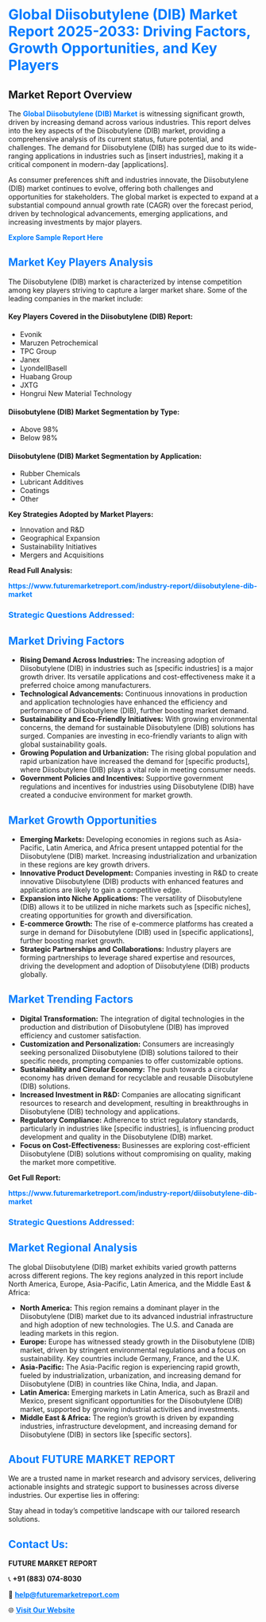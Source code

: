 <h1 style="color: #007BFF;">Global Diisobutylene (DIB) Market Report 2025-2033: Driving Factors, Growth Opportunities, and Key Players</h1>

<section id="overview">
<h2>Market Report Overview</h2>
<p>The <a href="https://www.futuremarketreport.com/industry-report/diisobutylene-dib-market" style="color: #007BFF; text-decoration: none;"><strong>Global Diisobutylene (DIB) Market</strong></a> is witnessing significant growth, driven by increasing demand across various industries. This report delves into the key aspects of the Diisobutylene (DIB) market, providing a comprehensive analysis of its current status, future potential, and challenges. The demand for Diisobutylene (DIB) has surged due to its wide-ranging applications in industries such as [insert industries], making it a critical component in modern-day [applications].</p>
<p>As consumer preferences shift and industries innovate, the Diisobutylene (DIB) market continues to evolve, offering both challenges and opportunities for stakeholders. The global market is expected to expand at a substantial compound annual growth rate (CAGR) over the forecast period, driven by technological advancements, emerging applications, and increasing investments by major players.</p>
</section>

<section id="overview">
<p><a href="https://www.futuremarketreport.com/request-sample/reportId=47225" style="color: #007BFF; text-decoration: none;"><strong>Explore Sample Report Here</strong></a></p>
</section>

<section id="key-players">
<h2 style="color: #007BFF;">Market Key Players Analysis</h2>
<p>The Diisobutylene (DIB) market is characterized by intense competition among key players striving to capture a larger market share. Some of the leading companies in the market include:</p>
<h4>Key Players Covered in the Diisobutylene (DIB) Report:</h4>
<ul><li>Evonik</li><li>Maruzen Petrochemical</li><li>TPC Group</li><li>Janex</li><li>LyondellBasell</li><li>Huabang Group</li><li>JXTG</li><li>Hongrui New Material Technology</li></ul>
<h4>Diisobutylene (DIB) Market Segmentation by Type:</h4>
<ul><li>Above 98%</li><li>Below 98%</li></ul>

<h4>Diisobutylene (DIB) Market Segmentation by Application:</h4>
<ul><li>Rubber Chemicals</li><li>Lubricant Additives</li><li>Coatings</li><li>Other</li></ul>
<p><strong>Key Strategies Adopted by Market Players:</strong></p>
<ul>
<li>Innovation and R&D</li>
<li>Geographical Expansion</li>
<li>Sustainability Initiatives</li>
<li>Mergers and Acquisitions</li>
</ul>
</section>

<section>
<p><strong>Read Full Analysis: </strong></p><a href="https://www.futuremarketreport.com/industry-report/diisobutylene-dib-market" style="color: #007BFF; text-decoration: none;"><strong>https://www.futuremarketreport.com/industry-report/diisobutylene-dib-market</strong></a>
<h3 style="color: #007BFF;">Strategic Questions Addressed:</h3>
</section>

<section id="driving-factors">
<h2 style="color: #007BFF;">Market Driving Factors</h2>
<ul>
<li><strong>Rising Demand Across Industries:</strong> The increasing adoption of Diisobutylene (DIB) in industries such as [specific industries] is a major growth driver. Its versatile applications and cost-effectiveness make it a preferred choice among manufacturers.</li>
<li><strong>Technological Advancements:</strong> Continuous innovations in production and application technologies have enhanced the efficiency and performance of Diisobutylene (DIB), further boosting market demand.</li>
<li><strong>Sustainability and Eco-Friendly Initiatives:</strong> With growing environmental concerns, the demand for sustainable Diisobutylene (DIB) solutions has surged. Companies are investing in eco-friendly variants to align with global sustainability goals.</li>
<li><strong>Growing Population and Urbanization:</strong> The rising global population and rapid urbanization have increased the demand for [specific products], where Diisobutylene (DIB) plays a vital role in meeting consumer needs.</li>
<li><strong>Government Policies and Incentives:</strong> Supportive government regulations and incentives for industries using Diisobutylene (DIB) have created a conducive environment for market growth.</li>
</ul>
</section>

<section id="growth-opportunities">
<h2 style="color: #007BFF;">Market Growth Opportunities</h2>
<ul>
<li><strong>Emerging Markets:</strong> Developing economies in regions such as Asia-Pacific, Latin America, and Africa present untapped potential for the Diisobutylene (DIB) market. Increasing industrialization and urbanization in these regions are key growth drivers.</li>
<li><strong>Innovative Product Development:</strong> Companies investing in R&D to create innovative Diisobutylene (DIB) products with enhanced features and applications are likely to gain a competitive edge.</li>
<li><strong>Expansion into Niche Applications:</strong> The versatility of Diisobutylene (DIB) allows it to be utilized in niche markets such as [specific niches], creating opportunities for growth and diversification.</li>
<li><strong>E-commerce Growth:</strong> The rise of e-commerce platforms has created a surge in demand for Diisobutylene (DIB) used in [specific applications], further boosting market growth.</li>
<li><strong>Strategic Partnerships and Collaborations:</strong> Industry players are forming partnerships to leverage shared expertise and resources, driving the development and adoption of Diisobutylene (DIB) products globally.</li>
</ul>
</section>

<section id="trending-factors">
<h2 style="color: #007BFF;">Market Trending Factors</h2>
<ul>
<li><strong>Digital Transformation:</strong> The integration of digital technologies in the production and distribution of Diisobutylene (DIB) has improved efficiency and customer satisfaction.</li>
<li><strong>Customization and Personalization:</strong> Consumers are increasingly seeking personalized Diisobutylene (DIB) solutions tailored to their specific needs, prompting companies to offer customizable options.</li>
<li><strong>Sustainability and Circular Economy:</strong> The push towards a circular economy has driven demand for recyclable and reusable Diisobutylene (DIB) solutions.</li>
<li><strong>Increased Investment in R&D:</strong> Companies are allocating significant resources to research and development, resulting in breakthroughs in Diisobutylene (DIB) technology and applications.</li>
<li><strong>Regulatory Compliance:</strong> Adherence to strict regulatory standards, particularly in industries like [specific industries], is influencing product development and quality in the Diisobutylene (DIB) market.</li>
<li><strong>Focus on Cost-Effectiveness:</strong> Businesses are exploring cost-efficient Diisobutylene (DIB) solutions without compromising on quality, making the market more competitive.</li>
</ul>
</section>

<section>
<p><strong>Get Full Report: </strong></p><a href="https://www.futuremarketreport.com/industry-report/diisobutylene-dib-market" style="color: #007BFF; text-decoration: none;"><strong>https://www.futuremarketreport.com/industry-report/diisobutylene-dib-market</strong></a>
<h3 style="color: #007BFF;">Strategic Questions Addressed:</h3>
</section>


<section id="regional-analysis">
<h2 style="color: #007BFF;">Market Regional Analysis</h2>
<p>The global Diisobutylene (DIB) market exhibits varied growth patterns across different regions. The key regions analyzed in this report include North America, Europe, Asia-Pacific, Latin America, and the Middle East & Africa:</p>
<ul>
<li><strong>North America:</strong> This region remains a dominant player in the Diisobutylene (DIB) market due to its advanced industrial infrastructure and high adoption of new technologies. The U.S. and Canada are leading markets in this region.</li>
<li><strong>Europe:</strong> Europe has witnessed steady growth in the Diisobutylene (DIB) market, driven by stringent environmental regulations and a focus on sustainability. Key countries include Germany, France, and the U.K.</li>
<li><strong>Asia-Pacific:</strong> The Asia-Pacific region is experiencing rapid growth, fueled by industrialization, urbanization, and increasing demand for Diisobutylene (DIB) in countries like China, India, and Japan.</li>
<li><strong>Latin America:</strong> Emerging markets in Latin America, such as Brazil and Mexico, present significant opportunities for the Diisobutylene (DIB) market, supported by growing industrial activities and investments.</li>
<li><strong>Middle East & Africa:</strong> The region’s growth is driven by expanding industries, infrastructure development, and increasing demand for Diisobutylene (DIB) in sectors like [specific sectors].</li>
</ul>
</section>

<footer>
<h2 style="color: #007BFF;">About FUTURE MARKET REPORT</h2>
<p>We are a trusted name in market research and advisory services, delivering actionable insights and strategic support to businesses across diverse industries. Our expertise lies in offering:</p>

<p>Stay ahead in today’s competitive landscape with our tailored research solutions.</p>

<h2 style="color: #007BFF;">Contact Us:</h2>
<p><strong>FUTURE MARKET REPORT</strong></p>
<p>📞 <strong>+91 (883) 074-8030</strong></p>
<p>📧 <strong><a href="mailto:help@futuremarketreport.com" style="color: #007BFF;">help@futuremarketreport.com</a></strong></p>
<p>🌐 <strong><a href="https://www.futuremarketreport.com/" style="color: #007BFF;">Visit Our Website</a></strong></p>
</footer>
